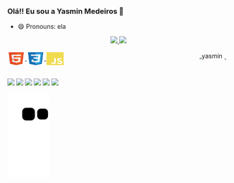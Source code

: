 ### Olá!! Eu sou a Yasmin Medeiros 👋


- 😄 Pronouns: ela


<div align="center">
  <a href="https://github.com/yasmin-medeiros">
  <img height="160em" src="https://github-readme-stats.vercel.app/api?username=yasmin-medeiros&show_icons=true&theme=onedark&include_all_commits=true&count_private=true"/>
  <img height="160em" src="https://github-readme-stats.vercel.app/api/top-langs/?username=yasmin-medeiros&layout=compact&langs_count=7&onedark"/>
</div>

  <div>
    <div style="display: inline_block"><br>
  <img align="center" alt="Yasmin-HTML" height="30" width="40" src="https://raw.githubusercontent.com/devicons/devicon/master/icons/html5/html5-original.svg">
  <img align="center" alt="Yasmin-CSS" height="30" width="40" src="https://raw.githubusercontent.com/devicons/devicon/master/icons/css3/css3-original.svg">
  <img align="center" alt="Yasmin-Js" height="30" width="40" src="https://raw.githubusercontent.com/devicons/devicon/master/icons/javascript/javascript-plain.svg">
  <img align="right" alt="yasmin  gi" height="150" style="border-radius:50px;" src="https://user-images.githubusercontent.com/89019231/147704504-1d7d1a96-94ed-4c43-a59a-f10df87ee0ae.jpg">
</div>
 
  ##
  <div>
  <a href="https://www.instagram.com/yasminmedeiros_74/" target="_blank"><img src="https://img.shields.io/badge/-Instagram-%23E4405F?style=for-the-badge&logo=instagram&logoColor=white" target="_blank"></a>
 	<a href="https://twitter.com/Mim_Medeiros98" target="_blank"><img src="https://img.shields.io/badge/Twitter-1DA1F2?style=for-the-badge&logo=twitter&logoColor=white" target="_blank"></a>
 <a href="https://discord.gg/h3e6yc64PV" target="_blank"><img src="https://img.shields.io/badge/Discord-7289DA?style=for-the-badge&logo=discord&logoColor=white" target="_blank"></a> 
  <a href = "mailto:yasminmedeiros98@gmail.com"><img src="https://img.shields.io/badge/-Gmail-%23333?style=for-the-badge&logo=gmail&logoColor=white" target="_blank"></a>
  <a href="https://www.linkedin.com/in/yasmin-medeiros-aa1378215/" target="_blank"><img src="https://img.shields.io/badge/-LinkedIn-%230077B5?style=for-the-badge&logo=linkedin&logoColor=white" target="_blank"></a>
  <a href="https://t.me/yasminSMedeiros" target="_blank"><img src="https://img.shields.io/badge/Telegram-2CA5E0?style=for-the-badge&logo=telegram&logoColor=white" target="_blank"></a> 
 
  ![Snake animation](https://github.com/yasmin-medeiros/yasmin-medeiros/blob/output/github-contribution-grid-snake.svg)
</div>
  
  
